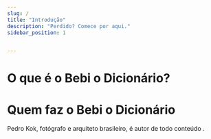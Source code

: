```yaml
---
slug: /
title: "Introdução"
description: "Perdido? Comece por aqui."
sidebar_position: 1


---
```


# O que é o Bebi o Dicionário? #

# Quem faz o Bebi o Dicionário #
Pedro Kok, fotógrafo e arquiteto brasileiro, é autor de todo conteúdo .
